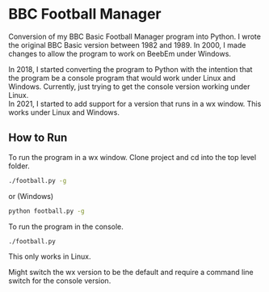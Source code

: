 # BBC Football Manager
Conversion of my BBC Basic Football Manager program into Python.
I wrote the original BBC Basic version between 1982 and 1989.
In 2000, I made changes to allow the program to work on BeebEm under Windows.

In 2018, I started converting the program to Python with the intention that the program be a console program that would work under Linux and Windows.
Currently, just trying to get the console version working under Linux.  
In 2021, I started to add support for a version that runs in a wx window.  This works under Linux and Windows.

## How to Run
To run the program in a wx window.  Clone project and cd into the top level folder.
```bash
./football.py -g
```
or (Windows)
```bash
python football.py -g
```
To run the program in the console.  
```bash
./football.py
```
This only works in Linux.

Might switch the wx version to be the default and require a command line switch for the console version.


